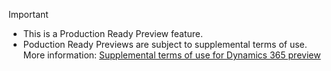 > [!IMPORTANT]
> - This is a Production Ready Preview feature.
> - Poduction Ready Previews are subject to supplemental terms of use. More information: [Supplemental terms of use for Dynamics 365 preview](/legaldocs/supp-dynamics365-preview/)

